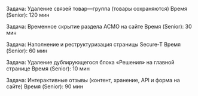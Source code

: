 Задача: Удаление связей товар—группа (товары сохраняются)
Время (Senior): 120 мин

Задача: Временное скрытие раздела АСМО на сайте
Время (Senior): 30 мин

Задача: Наполнение и реструктуризация страницы Secure‑T
Время (Senior): 60 мин

Задача: Удаление дублирующегося блока «Решения» на главной странице
Время (Senior): 10 мин

Задача: Интерактивные отзывы (контент, хранение, API и форма на сайте)
Время (Senior): 90 мин
